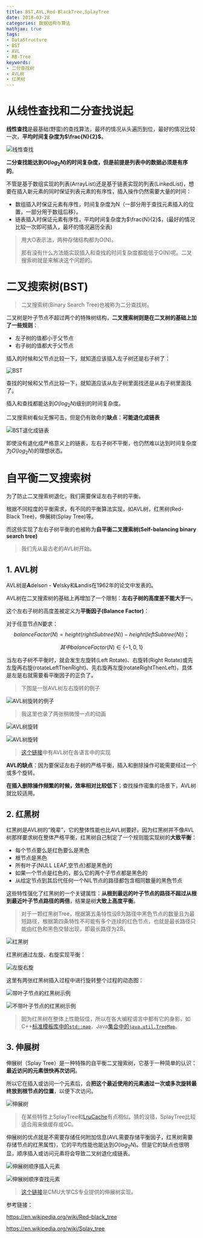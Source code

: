 ```yaml
---
title: BST,AVL,Red-BlackTree,SplayTree
date: 2018-03-28
categories: 数据结构与算法
mathjax: true
tags: 
- DataStructure
- BST
- AVL
- RB-Tree
keywords:
- 二分查找树
- AVL树
- 红黑树
---
```


# 从线性查找和二分查找说起

**线性查找**是最基础(野蛮)的查找算法，最坏的情况从头遍历到位，最好的情况比较一次，**平均时间复杂度为$\frac{N}{2}$**。

![线性查找](http://tva1.sinaimg.cn/large/bda5cd74gy1fqbiiyfojcg20c60503yp.gif)

**二分查找能达到$O(log_2N)$的时间复杂度，但是前提是列表中的数据必须是有序的**。

不管是基于数组实现的列表(ArrayList)还是基于链表实现的列表(LinkedList)，想要在插入新元素的同时保证列表元素的有序性，插入操作仍然需要大量的时间：

* 数组插入时保证元素有序性，时间复杂度为N（一部分用于查找元素插入的位置，一部分用于数组后移）。
* 链表插入时保证元素有序性，平均时间复杂度为$\frac{N}{2}$，(最好的情况比较一次即可插入，最坏的情况遍历全表)

> 用大O表示法，两种存储结构都为O(N)。
>
> 那有没有什么方法能实现插入和查找的时间复杂度都能低于O(N)呢。二叉搜索树就是来解决这个问题的。

# 二叉搜索树(BST)

> 二叉搜索树(Binary Search Tree)也被称为二分查找树。

二叉树是叶子节点不超过两个的特殊树结构，**二叉搜索树则是在二叉树的基础上加了一些规则**：

* 左子树的值都小于父节点
* 右子树的值都大于父节点

插入的时候和父节点比较一下，就知道应该插入左子树还是右子树了：

![BST](http://tva1.sinaimg.cn/large/bda5cd74gy1fqbijpr9vhg20iu05nadf.gif)

查找的时候和父节点比较一下，就知道应该从左子树里面找还是从右子树里面找了。

插入和查找都能达到$O(log_2N)$级别的时间复杂度。

二叉搜索树看似无懈可击，但是仍有致命的**缺点**：**可能退化成链表**

![BST退化成链表](http://tva1.sinaimg.cn/large/bda5cd74gy1fqbikmqc8fg20g109udmr.gif)

即使没有退化成严格意义上的链表，左右子树不平衡，也仍然难以达到时间复杂度为$O(log_2N)$的理想状态。

# 自平衡二叉搜索树

为了防止二叉搜索树退化，我们需要保证左右子树的平衡。

根据不同程度的平衡需求，有不同的平衡算法实现，如AVL树，红黑树(Red-Black Tree)，伸展树(Splay Tree)等。

而这些实现了左右子树平衡的也被称为**自平衡二叉搜索树(Self-balancing binary search tree)**

> 我们先从最古老的AVL树开始。

## 1. AVL树

AVL树是**A**delson - **V**elsky和**L**andis在1962年的论文中发表的。

AVL树在二叉搜索树的基础上再增加了一个限制：**左右子树的高度差不能大于一**。

这个左右子树的高度差被定义为**平衡因子(Balance Factor)**：

对于任意节点N要求：
$$
balanceFactor(N)=height(rightSubtree(N)) - height(leftSubtree(N))；
$$

$$
其中balanceFactor(N) \in \left \{ -1,0,1 \right \}
$$

当左右子树不平衡时，就会发生左旋转(Left Rotate)、右旋转(Right Rotate)或先左旋再右旋(rotateLeftThenRight)、先右旋再左旋(rotateRightThenLeft)，具体是左是右就需要看平衡因子的正负了。

> 下图是一张AVL树左右旋转的例子

![AVL树旋转的例子](http://tva1.sinaimg.cn/large/bda5cd74gy1fqbilbbimyg208w050dm1.gif)



> 我这里也录了两张稍微慢一点的动画

![AVL树旋转](http://tva1.sinaimg.cn/large/bda5cd74gy1fqbilvjygog20j809i47q.gif)

![AVL树旋转](http://tva1.sinaimg.cn/large/bda5cd74gy1fqbimdctf8g20j809i47q.gif)

> [这个链接](http://rosettacode.org/wiki/AVL_tree)中有AVL树在各语言中的实现

**AVL的缺点**：因为要保证左右子树的严格平衡，插入和删除操作可能需要经过一个或多个旋转。

**在插入删除操作频繁的时候，效率相对比较低下**；查找操作密集的场景下，AVL树就比较适用。

## 2. 红黑树

红黑树是AVL树的“晚辈”，它的整体性能也比AVL树要好。因为红黑树并不像AVL树那样要求树在整体严格平衡，红黑树自己制定了一个规则能实现树的**大致平衡**：

* 每个节点要么是红色要么是黑色
* 根节点是黑色
* 所有叶子(NULL LEAF,空节点)都是黑色的
* 如果一个节点是红色的，那么它的两个子节点都是黑色的
* 从给定节点到其后代任何一个NIL节点的路径都包含相同数量的黑色节点

这些特性强化了红黑树的一个关键属性：**从根到最远的叶子节点的路径不超过从根到最近叶子节点路径的两倍**，结果是树**大致上高度平衡**。

> 对于一颗红黑树Tree，根据第五条特性设B为路径中黑色节点的数量且为最短路径，根据第四条特性不可能有多个连续的红色节点，也就是最长路径只能由红色和黑色交替出现，即最长路径为2B。

![红黑树](http://tva1.sinaimg.cn/large/bda5cd74gy1fqbin2lperj20mb0armxz.jpg)

红黑树通过左旋、右旋实现平衡：

![左旋右旋](http://tva1.sinaimg.cn/large/bda5cd74gy1fqbinjj5olg206y06ywlt.gif)

这里有两张红黑树插入过程中进行旋转整个过程的动态图：

![带叶子节点的红黑树示例](http://tva1.sinaimg.cn/large/bda5cd74gy1fqbinym1hwg20nu090tqq.gif)

![不带叶子节点的红黑树示例](http://tva1.sinaimg.cn/large/bda5cd74gy1fqbioc68s0g20nu090qeu.gif)

> 因为红黑树在整体上性能较佳，所以在各大编程语言中都有它的身影，如C++[标准模板库中的`std::map`](http://en.cppreference.com/w/cpp/container/map)，Java[集合中的`java.util.TreeMap`](https://docs.oracle.com/javase/8/docs/api/java/util/TreeMap.html)。

## 3. 伸展树

伸展树（Splay Tree）是一种特殊的自平衡二叉搜索树，它基于一种简单的认识：**最近访问的元素很快再次访问**。

所以它在插入或访问一个元素后，会**把这个最近使用的元素通过一次或多次旋转最终放到根节点的位置**，以便下次访问。

![伸展树](http://tva1.sinaimg.cn/large/bda5cd74gy1fqbiovv6jag20o909vtpc.gif)

> 在某些特性上SplayTree和[LruCache](https://en.wikipedia.org/wiki/Cache_replacement_policies#LRU)有点相似。猜的没错，SplayTree比较适合用来做缓存或GC。

伸展树的优点就是不需要存储任何附加信息(AVL需要存储平衡因子，红黑树需要存储节点的红黑属性)，它的平均性能也能达到$O(log_2N)$。但是它的缺点也很明显，顺序插入或访问元素将会导致二叉树退化成链表。

![伸展树顺序插入元素](http://tva1.sinaimg.cn/large/bda5cd74gy1fqbipdxb61g20k90cm7cl.gif)

![伸展树顺序查找元素](http://tva1.sinaimg.cn/large/bda5cd74gy1fqbipuofdug20n90cw1ca.gif)

> [这个链接](http://www.link.cs.cmu.edu/link/ftp-site/splaying/)是CMU大学CS专业提供的伸展树实现。



参考链接：

https://en.wikipedia.org/wiki/Red–black_tree

https://en.wikipedia.org/wiki/Splay_tree
